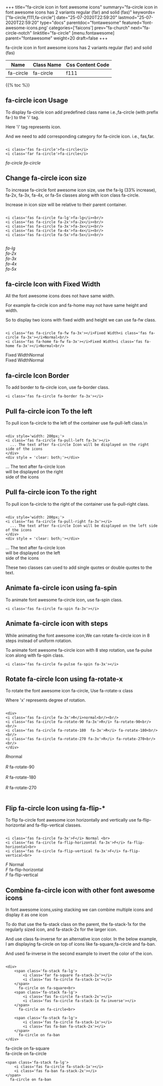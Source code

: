 +++
title="fa-circle icon in font awesome icons"
summary="fa-circle icon in font awesome icons has 2 variants regular (far) and solid (fas)"
keywords=["fa-circle,f111,fa-circle"]
date="25-07-2020T22:59:20"
lastmod="25-07-2020T22:59:20"
type="docs"
parentdoc="fontawesome"
featured='font-awesome-icons.png'
categories=['faicons']
prev="fa-church"
next="fa-circle-notch"
linktitle="fa-circle"
[menu.fontawesome]
parent="fontawesome"
weight=20
draft=false
+++


fa-circle icon in font awesome icons has 2 variants regular (far) and solid (fas)

<div class='table-responsive'><table class='table'><thead><tr><th>Name</th><th>Class Name</th><th>Css Content Code</th></tr></thead><tbody><tr><td>fa-circle</td><td>fa-circle</td><td>f111</td></tr></tbody></table></div>


{{% toc %}}


## fa-circle icon Usage

To display fa-circle icon add predefined class name i.e.,fa-circle (with prefix fa-) to the 'i' tag.

Here 'i' tag represents icon.

And we need to add corresponding category for fa-circle icon. i.e., fas,far.


```

<i class='fas fa-circle'>fa-circle</i>
<i class='far fa-circle'>fa-circle</i>
```

<i class='fas fa-circle'>fa-circle</i>
<i class='far fa-circle'>fa-circle</i>




## Change fa-circle icon size
To increase fa-circle font awesome icon size, use the fa-lg (33% increase), fa-2x, fa-3x, fa-4x, or fa-5x classes along with icon class fa-circle.

Increase in icon size will be relative to their parent container. 

```

<i class='fas fa-circle fa-lg'>fa-lg</i><br/>
<i class='fas fa-circle fa-2x'>fa-2x</i><br/>
<i class='fas fa-circle fa-3x'>fa-3x</i><br/>
<i class='fas fa-circle fa-4x'>fa-4x</i><br/>
<i class='fas fa-circle fa-5x'>fa-5x</i><br/>
            
```

<i class='fas fa-circle fa-lg'>fa-lg</i><br/>
<i class='fas fa-circle fa-2x'>fa-2x</i><br/>
<i class='fas fa-circle fa-3x'>fa-3x</i><br/>
<i class='fas fa-circle fa-4x'>fa-4x</i><br/>
<i class='fas fa-circle fa-5x'>fa-5x</i><br/>
            



## fa-circle Icon with Fixed Width 

All the font awesome icons does not have same width.

For example fa-circle icon and fa-home may not have same height and width.

So to display two icons with fixed width and height we can use fa-fw class.


```

<i class='fas fa-circle fa-fw fa-3x'></i>Fixed Width<i class='fas fa-circle fa-3x'></i>Normal<br/>
<i class='fas fa-home fa-fw fa-3x'></i>Fixed Width<i class='fas fa-home fa-3x'></i>Normal<br/>
```

<i class='fas fa-circle fa-fw fa-3x'></i>Fixed Width<i class='fas fa-circle fa-3x'></i>Normal<br/>
<i class='fas fa-home fa-fw fa-3x'></i>Fixed Width<i class='fas fa-home fa-3x'></i>Normal<br/>



## fa-circle Icon Border 

To add border to fa-circle icon, use fa-border class.


```
<i class='fas fa-circle fa-border fa-3x'></i>

```
<i class='fas fa-circle fa-border fa-3x'></i>





## Pull fa-circle icon To the left

To pull icon fa-circle to the left of the container use fa-pull-left class.\n

```

<div style='width: 200px;'>
<i class='fas fa-circle fa-pull-left fa-3x'></i>
  ... The text after fa-circle Icon will be displayed on the right side of the icons
</div>
<div style = 'clear: both;'></div>
```

<div style='width: 200px;'>
<i class='fas fa-circle fa-pull-left fa-3x'></i>
  ... The text after fa-circle Icon will be displayed on the right side of the icons
</div>
<div style = 'clear: both;'></div>




## Pull fa-circle icon To the right
To pull icon fa-circle to the right of the container use fa-pull-right class.

```

<div style='width: 200px;'>
<i class='fas fa-circle fa-pull-right fa-3x'></i>
  ... The text after fa-circle Icon will be displayed on the left side of the icons
</div>
<div style = 'clear: both;'></div>
```

<div style='width: 200px;'>
<i class='fas fa-circle fa-pull-right fa-3x'></i>
  ... The text after fa-circle Icon will be displayed on the left side of the icons
</div>
<div style = 'clear: both;'></div>

These two classes can used to add single quotes or double quotes to the text.


## Animate fa-circle icon using fa-spin
To animate font awesome fa-circle icon, use fa-spin class.

```
<i class='fas fa-circle fa-spin fa-3x'></i>
```
<i class='fas fa-circle fa-spin fa-3x'></i>




## Animate fa-circle icon with steps
While animating the font awesome icon,We can rotate fa-circle icon in 8 steps instead of uniform rotation.

To animate font awesome fa-circle icon with 8 step rotation, use fa-pulse icon along with fa-spin class.


```
<i class='fas fa-circle fa-pulse fa-spin fa-3x'></i>

```
<i class='fas fa-circle fa-pulse fa-spin fa-3x'></i>





## Rotate fa-circle Icon using fa-rotate-x
To rotate the font awesome icon fa-circle, Use fa-rotate-x class

Where 'x' represents degree of rotation.


```

<div>
<i class='fas fa-circle fa-3x'>R</i>normal<br/><br/>
<i class='fas fa-circle fa-rotate-90 fa-3x'>R</i> fa-rotate-90<br/><br/> 
<i class='fas fa-circle fa-rotate-180  fa-3x'>R</i> fa-rotate-180<br/><br/> 
<i class='fas fa-circle fa-rotate-270 fa-3x'>R</i> fa-rotate-270<br/><br/>
</div>
```

<div>
<i class='fas fa-circle fa-3x'>R</i>normal<br/><br/>
<i class='fas fa-circle fa-rotate-90 fa-3x'>R</i> fa-rotate-90<br/><br/> 
<i class='fas fa-circle fa-rotate-180  fa-3x'>R</i> fa-rotate-180<br/><br/> 
<i class='fas fa-circle fa-rotate-270 fa-3x'>R</i> fa-rotate-270<br/><br/>
</div>




## Flip fa-circle Icon using fa-flip-*
To flip fa-circle font awesome icon horizontally and vertically use fa-flip-horizontal and fa-flip-vertical classes. 

```

<i class='fas fa-circle fa-3x'>F</i> Normal <br>
<i class='fas fa-circle fa-flip-horizontal fa-3x'>F</i> fa-flip-horizontal<br>
<i class='fas fa-circle fa-flip-vertical fa-3x'>F</i> fa-flip-vertical<br>
```

<i class='fas fa-circle fa-3x'>F</i> Normal <br>
<i class='fas fa-circle fa-flip-horizontal fa-3x'>F</i> fa-flip-horizontal<br>
<i class='fas fa-circle fa-flip-vertical fa-3x'>F</i> fa-flip-vertical<br>




## Combine fa-circle icon with other font awesome icons
In font awesome icons,using stacking we can combine multiple icons and display it as one icon 

To do that use the fa-stack class on the parent, the fa-stack-1x for the regularly sized icon, and fa-stack-2x for the larger icon.

And use class fa-inverse for an alternative icon color. 
In the below example, I am displaying fa-circle on top of icons like fa-square,fa-circle and fa-ban.

And used fa-inverse in the second example to invert the color of the icon.

```

<div>
    <span class='fa-stack fa-lg'>
        <i class='far fa-square fa-stack-2x'></i>
        <i class='fas fa-circle fa-stack-1x'></i>
    </span>
      fa-circle on fa-square<br>
    <span class='fa-stack fa-lg'>
        <i class='fas fa-circle fa-stack-2x'></i>
        <i class='fas fa-circle fa-stack-1x fa-inverse'></i>
    </span>
      fa-circle on fa-circle<br>

    <span class='fa-stack fa-lg'>
        <i class='fas fa-circle fa-stack-1x'></i>
        <i class='fas fa-ban fa-stack-2x'></i>
    </span>
      fa-circle on fa-ban
</div>
```

<div>
    <span class='fa-stack fa-lg'>
        <i class='far fa-square fa-stack-2x'></i>
        <i class='fas fa-circle fa-stack-1x'></i>
    </span>
      fa-circle on fa-square<br>
    <span class='fa-stack fa-lg'>
        <i class='fas fa-circle fa-stack-2x'></i>
        <i class='fas fa-circle fa-stack-1x fa-inverse'></i>
    </span>
      fa-circle on fa-circle<br>

    <span class='fa-stack fa-lg'>
        <i class='fas fa-circle fa-stack-1x'></i>
        <i class='fas fa-ban fa-stack-2x'></i>
    </span>
      fa-circle on fa-ban
</div>






